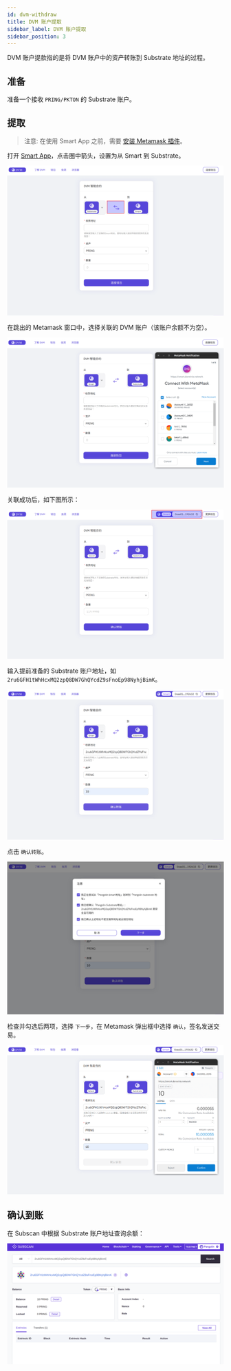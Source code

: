 ```yaml
---
id: dvm-withdraw
title: DVM 账户提取
sidebar_label: DVM 账户提取
sidebar_position: 3
---
```


DVM 账户提款指的是将 DVM 账户中的资产转账到 Substrate 地址的过程。

## 准备 

准备一个接收 `PRING/PKTON` 的 Substrate 账户。

## 提取

> 注意: 在使用 Smart App 之前，需要 [安装 Metamask 插件](https://metamask.io/)。

打开 [Smart App](https://smart.darwinia.network/)，点击圈中箭头，设置为从 Smart 到 Substrate。

![smart app](../../../assets/dvm/smart-app/withdraw/00.png)

在跳出的 Metamask 窗口中，选择关联的 DVM 账户（该账户余额不为空）。

![smart app](../../../assets/dvm/smart-app/withdraw/02.png)

关联成功后，如下图所示：

![smart app](../../../assets/dvm/smart-app/withdraw/03.png)

输入提前准备的 Substrate 账户地址，如 `2ru6GFH1tWhHcxMQ2zpQ8DW7GhQYcdZ9sFnoEp98NyhjBimK`。

![smart app](../../../assets/dvm/smart-app/withdraw/04.png)

点击 `确认转账`。 

![smart app](../../../assets/dvm/smart-app/withdraw/05.png)

检查并勾选后两项，选择 `下一步`，在 Metamask 弹出框中选择 `确认`，签名发送交易。

![smart app](../../../assets/dvm/smart-app/withdraw/06.png)

## 确认到账

在 Subscan 中根据 Substrate 账户地址查询余额：

![smart app](../../../assets/dvm/smart-app/withdraw/07.png)
